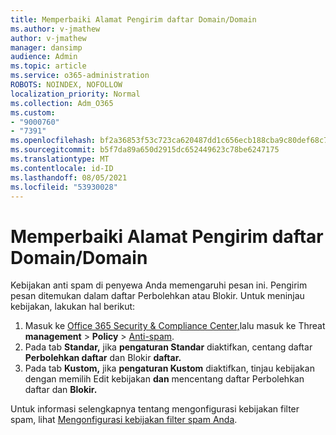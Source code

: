 ```yaml
---
title: Memperbaiki Alamat Pengirim daftar Domain/Domain
ms.author: v-jmathew
author: v-jmathew
manager: dansimp
audience: Admin
ms.topic: article
ms.service: o365-administration
ROBOTS: NOINDEX, NOFOLLOW
localization_priority: Normal
ms.collection: Adm_O365
ms.custom:
- "9000760"
- "7391"
ms.openlocfilehash: bf2a36853f53c723ca620487dd1c656ecb188cba9c80def68c793e3d5fbf5f87
ms.sourcegitcommit: b5f7da89a650d2915dc652449623c78be6247175
ms.translationtype: MT
ms.contentlocale: id-ID
ms.lasthandoff: 08/05/2021
ms.locfileid: "53930028"
---
```

# <a name="fix-sender-addressdomain-list-rules"></a>Memperbaiki Alamat Pengirim daftar Domain/Domain

Kebijakan anti spam di penyewa Anda memengaruhi pesan ini. Pengirim pesan ditemukan dalam daftar Perbolehkan atau Blokir. Untuk meninjau kebijakan, lakukan hal berikut:

1. Masuk ke [Office 365 Security & Compliance Center,](https://go.microsoft.com/fwlink/p/?linkid=2077143)lalu masuk ke Threat **management**  >  **Policy**  >  [Anti-spam](https://go.microsoft.com/fwlink/?linkid=2101518).
2. Pada tab **Standar,** jika **pengaturan Standar** diaktifkan, centang daftar **Perbolehkan daftar** dan Blokir **daftar.**
3. Pada tab **Kustom,** jika **pengaturan Kustom** diaktifkan, tinjau kebijakan dengan memilih Edit kebijakan **dan** mencentang daftar Perbolehkan daftar dan **Blokir.** 

Untuk informasi selengkapnya tentang mengonfigurasi kebijakan filter spam, lihat [Mengonfigurasi kebijakan filter spam Anda](https://go.microsoft.com/fwlink/?linkid=2101431).
